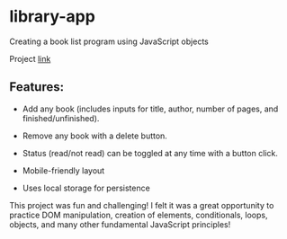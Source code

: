 # library-app
Creating a book list program using JavaScript objects

Project [link](https://apcurran.github.io/library-app/)

## Features:

- Add any book (includes inputs for title, author, number of pages, and finished/unfinished).

- Remove any book with a delete button.

- Status (read/not read) can be toggled at any time with a button click.

- Mobile-friendly layout

- Uses local storage for persistence

This project was fun and challenging! I felt it was a great opportunity to practice DOM manipulation, creation of elements, conditionals, loops, objects, and many other fundamental JavaScript principles!
